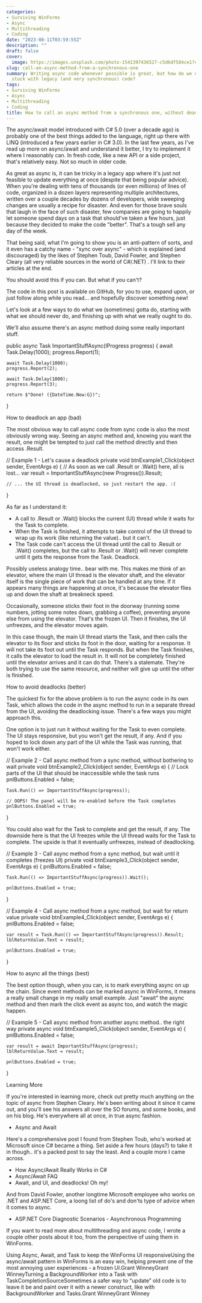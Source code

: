 ```yaml
---
categories:
- Surviving WinForms
- Async
- Multithreading
- Coding
date: "2023-08-11T03:59:55Z"
description: ""
draft: false
cover:
  image: https://images.unsplash.com/photo-1541397436527-c5d6df584ce1?crop=entropy&cs=tinysrgb&fit=max&fm=jpg&ixid=M3wxMTc3M3wwfDF8c2VhcmNofDEzfHx3YWl0aW5nJTIwaW4lMjBsaW5lfGVufDB8fHx8MTY5MTUzMjM0N3ww&ixlib=rb-4.0.3&q=80&w=2000
slug: call-an-async-method-from-a-synchronous-one
summary: Writing async code whenever possible is great, but how do we do it when we're
  stuck with legacy (and very synchronous) code?
tags:
- Surviving WinForms
- Async
- Multithreading
- Coding
title: How to call an async method from a synchronous one, without deadlocking
---
```



The async/await model introduced with C# 5.0 (over a decade ago) is probably one of the best things added to the language, right up there with LINQ (introduced a few years earlier in C# 3.0). In the last few years, as I've read up more on async/await and understand it better, I try to implement it where I reasonably can. In fresh code, like a new API or a side project, that's relatively easy. Not so much in older code.

As great as async is, it can be tricky in a legacy app where it's just not feasible to update everything at once (despite that being popular advice). When you're dealing with tens of thousands (or even millions) of lines of code, organized in a dozen layers representing multiple architectures, written over a couple decades by dozens of developers, wide sweeping changes are usually a recipe for disaster. And even for those brave souls that laugh in the face of such disaster, few companies are going to happily let someone spend days on a task that should've taken a few hours, just because they decided to make the code "better". That's a tough sell any day of the week.

That being said, what I'm going to show you is an anti-pattern of sorts, and it even has a catchy name - "sync over async" - which is explained (and discouraged) by the likes of Stephen Toub, David Fowler, and Stephen Cleary (all very reliable sources in the world of C#/.NET) . I'll link to their articles at the end.

You should avoid this if you can. But what if you can't?



The code in this post is available on GitHub, for you to use, expand upon, or just follow along while you read... and hopefully discover something new!



Let's look at a few ways to do what we (sometimes) gotta do, starting with what we should never do, and finishing up with what we really ought to do.

We'll also assume there's an async method doing some really important stuff.

public async Task<string> ImportantStuffAsync(IProgress<int> progress)
{
    await Task.Delay(1000);
    progress.Report(1);

    await Task.Delay(1000);
    progress.Report(2);

    await Task.Delay(1000);
    progress.Report(3);

    return $"Done! ({DateTime.Now:G})";
}


How to deadlock an app (bad)

The most obvious way to call async code from sync code is also the most obviously wrong way. Seeing an async method and, knowing you want the result, one might be tempted to just call the method directly and then access .Result.

// Example 1 - Let's cause a deadlock
private void btnExample1_Click(object sender, EventArgs e)
{
    // As soon as we call .Result or .Wait() here, all is lost...
    var result = ImportantStuffAsync(new Progress<int>()).Result;

    // ... the UI thread is deadlocked, so just restart the app. :(
}

As far as I understand it:

 * A call to .Result or .Wait() blocks the current (UI) thread while it waits for the Task to complete.
 * When the Task is finished, it attempts to take control of the UI thread to wrap up its work (like returning the value).. but it can't.
 * The Task code can't access the UI thread until the call to .Result or .Wait() completes, but the call to .Result or .Wait() will never complete until it gets the response from the Task. Deadlock.

Possibly useless analogy time.. bear with me. This makes me think of an elevator, where the main UI thread is the elevator shaft, and the elevator itself is the single piece of work that can be handled at any time. If it appears many things are happening at once, it's because the elevator flies up and down the shaft at breakneck speed.

Occasionally, someone sticks their foot in the doorway (running some numbers, jotting some notes down, grabbing a coffee), preventing anyone else from using the elevator. That's the frozen UI. Then it finishes, the UI unfreezes, and the elevator moves again.

In this case though, the main UI thread starts the Task, and then calls the elevator to its floor and sticks its foot in the door, waiting for a response. It will not take its foot out until the Task responds. But when the Task finishes, it calls the elevator to load the result in. It will not be completely finished until the elevator arrives and it can do that. There's a stalemate. They're both trying to use the same resource, and neither will give up until the other is finished.


How to avoid deadlocks (better)

The quickest fix for the above problem is to run the async code in its own Task, which allows the code in the async method to run in a separate thread from the UI, avoiding the deadlocking issue. There's a few ways you might approach this.

One option is to just run it without waiting for the Task to even complete. The UI stays responsive, but you won't get the result, if any. And if you hoped to lock down any part of the UI while the Task was running, that won't work either.

// Example 2 - Call async method from a sync method, without bothering to wait
private void btnExample2_Click(object sender, EventArgs e)
{
    // Lock parts of the UI that should be inaccessible while the task runs
    pnlButtons.Enabled = false;

    Task.Run(() => ImportantStuffAsync(progress));

    // OOPS! The panel will be re-enabled before the Task completes
    pnlButtons.Enabled = true;
}

You could also wait for the Task to complete and get the result, if any. The downside here is that the UI freezes while the UI thread waits for the Task to complete. The upside is that it eventually unfreezes, instead of deadlocking.

// Example 3 - Call async method from a sync method, but wait until it completes (freezes UI)
private void btnExample3_Click(object sender, EventArgs e)
{
    pnlButtons.Enabled = false;

    Task.Run(() => ImportantStuffAsync(progress)).Wait();

    pnlButtons.Enabled = true;
}

// Example 4 - Call async method from a sync method, but wait for return value
private void btnExample4_Click(object sender, EventArgs e)
{
    pnlButtons.Enabled = false;

    var result = Task.Run(() => ImportantStuffAsync(progress)).Result;
    lblReturnValue.Text = result;
    
    pnlButtons.Enabled = true;
}


How to async all the things (best)

The best option though, when you can, is to mark everything async on up the chain. Since event methods can be marked async in WinForms, it means a really small change in my really small example. Just "await" the async method and then mark the click event as async too, and watch the magic happen.

// Example 5 - Call async method from another async method.. the right way
private async void btnExample5_Click(object sender, EventArgs e)
{
    pnlButtons.Enabled = false;

    var result = await ImportantStuffAsync(progress);
    lblReturnValue.Text = result;
    
    pnlButtons.Enabled = true;
}


Learning More

If you're interested in learning more, check out pretty much anything on the topic of async from Stephen Cleary. He's been writing about it since it came out, and you'll see his answers all over the SO forums, and some books, and on his blog. He's everywhere all at once, in true async fashion.

 * Async and Await

Here's a comprehensive post I found from Stephen Toub, who's worked at Microsoft since C# became a thing. Set aside a few hours (days?) to take it in though.. it's a packed post to say the least. And a couple more I came across.

 * How Async/Await Really Works in C#
 * Async/Await FAQ
 * Await, and UI, and deadlocks! Oh my!

And from David Fowler, another longtime Microsoft employee who works on .NET and ASP.NET Core, a loong list of do's and don'ts type of advice when it comes to async.

 * ASP.NET Core Diagnostic Scenarios - Asynchronous Programming

If you want to read more about multithreading and async code, I wrote a couple other posts about it too, from the perspective of using them in WinForms.

Using Async, Await, and Task to keep the WinForms UI responsiveUsing the async/await pattern in WinForms is an easy win, helping prevent one of the most annoying user experiences - a frozen UI.Grant WinneyGrant WinneyTurning a BackgroundWorker into a Task with TaskCompletionSourceSometimes a safer way to “update” old code is to leave it be and paint over it with a newer construct, like with BackgroundWorker and Tasks.Grant WinneyGrant Winney
